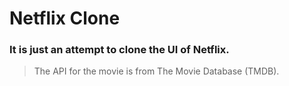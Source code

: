 # Netflix Clone
### It is just an attempt to clone the UI of Netflix.
> The API for the movie is from The Movie Database (TMDB).



